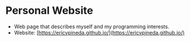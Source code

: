 # Personal Website
- Web page that describes myself and my programming interests. 
- Website: [https://ericvpineda.github.io/](https://ericvpineda.github.io/)

